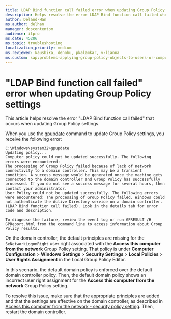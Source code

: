 ```yaml
---
title: LDAP Bind function call failed error when updating Group Policy settings
description: Helps resolve the error LDAP Bind function call failed when updating Group Policy settings.
author: Deland-Han
ms.author: delhan
manager: dcscontentpm
audience: itpro
ms.date: 45286
ms.topic: troubleshooting
localization_priority: medium
ms.reviewer: kaushika, dennhu, pkalamkar, v-lianna
ms.custom: sap:problems-applying-group-policy-objects-to-users-or-computers, csstroubleshoot, ikb2lmc
---
```

# "LDAP Bind function call failed" error when updating Group Policy settings

This article helps resolve the error "LDAP Bind function call failed" that occurs when updating Group Policy settings.

When you use the [gpupdate](/windows-server/administration/windows-commands/gpupdate) command to update Group Policy settings, you receive the following error:

```output
C:\Windows\system32>gpupdate
Updating policy...
Computer policy could not be updated successfully. The following errors were encountered:
The processing of Group Policy failed because of lack of network connectivity to a domain controller. This may be a transient condition. A success message would be generated once the machine gets connected to the domain controller and Group Policy has successfully processed. If you do not see a success message for several hours, then contact your administrator.
User Policy could not be updated successfully. The following errors were encountered: The processing of Group Policy failed. Windows could not authenticate the Active Directory service on a domain controller. (LDAP Bind function call failed). Look in the details tab for error code and description.

To diagnose the failure, review the event log or run GPRESULT /H GPReport.html from the command line to access information about Group Policy results.
```

On the domain controller, the default principles are missing for the `SeNetworkLogonRight` user right associated with the **Access this computer from the network** Group Policy setting. That policy is under **Computer Configuration** > **Windows Settings** > **Security Settings** > **Local Policies** > **User Rights Assignment** in the Local Group Policy Editor. 

In this scenario, the default domain policy is enforced over the default domain controller policy. Then, the default domain policy shows an incorrect user right assignment for the **Access this computer from the network** Group Policy setting.

To resolve this issue, make sure that the appropriate principles are added and that the settings are effective on the domain controller, as described in [Access this computer from the network - security policy setting](/windows/security/threat-protection/security-policy-settings/access-this-computer-from-the-network). Then, restart the domain controller.
